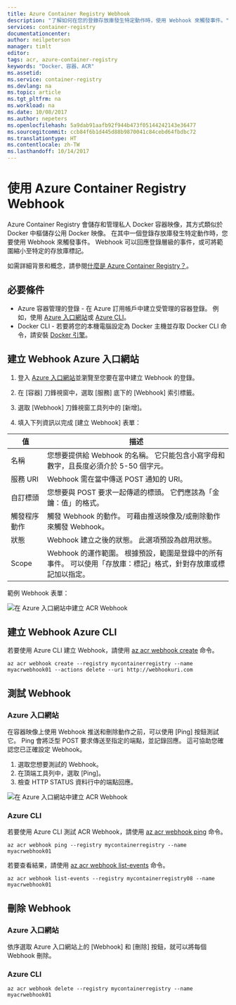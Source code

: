 ```yaml
---
title: Azure Container Registry Webhook
description: "了解如何在您的登錄存放庫發生特定動作時，使用 Webhook 來觸發事件。"
services: container-registry
documentationcenter: 
author: neilpeterson
manager: timlt
editor: 
tags: acr, azure-container-registry
keywords: "Docker、容器、ACR"
ms.assetid: 
ms.service: container-registry
ms.devlang: na
ms.topic: article
ms.tgt_pltfrm: na
ms.workload: na
ms.date: 10/08/2017
ms.author: nepeters
ms.openlocfilehash: 5a9dab91aafb92f944b473f05144242143e36477
ms.sourcegitcommit: ccb84f6b1d445d88b9870041c84cebd64fbdbc72
ms.translationtype: HT
ms.contentlocale: zh-TW
ms.lasthandoff: 10/14/2017
---
```

# <a name="using-azure-container-registry-webhooks"></a>使用 Azure Container Registry Webhook

Azure Container Registry 會儲存和管理私人 Docker 容器映像，其方式類似於 Docker 中樞儲存公用 Docker 映像。 在其中一個登錄存放庫發生特定動作時，您要使用 Webhook 來觸發事件。 Webhook 可以回應登錄層級的事件，或可將範圍縮小至特定的存放庫標記。

如需詳細背景和概念，請參閱[什麼是 Azure Container Registry？](./container-registry-intro.md)。

## <a name="prerequisites"></a>必要條件

- Azure 容器管理的登錄 - 在 Azure 訂用帳戶中建立受管理的容器登錄。 例如，使用 [Azure 入口網站](container-registry-get-started-portal.md)或 [Azure CLI](container-registry-get-started-azure-cli.md)。
- Docker CLI - 若要將您的本機電腦設定為 Docker 主機並存取 Docker CLI 命令，請安裝 [Docker 引擎](https://docs.docker.com/engine/installation/)。

## <a name="create-webhook-azure-portal"></a>建立 Webhook Azure 入口網站

1. 登入 [Azure 入口網站](https://portal.azure.com)並瀏覽至您要在當中建立 Webhook 的登錄。

2. 在 [容器] 刀鋒視窗中，選取 [服務] 底下的 [Webhook] 索引標籤。

3. 選取 [Webhook] 刀鋒視窗工具列中的 [新增]。

4. 填入下列資訊以完成 [建立 Webhook] 表單：

| 值 | 描述 |
|---|---|
| 名稱 | 您想要提供給 Webhook 的名稱。 它只能包含小寫字母和數字，且長度必須介於 5-50 個字元。 |
| 服務 URI | Webhook 需在當中傳送 POST 通知的 URI。 |
| 自訂標頭 | 您想要與 POST 要求一起傳遞的標頭。 它們應該為「金鑰：值」的格式。 |
| 觸發程序動作 | 觸發 Webhook 的動作。 可藉由推送映像及/或刪除動作來觸發 Webhook。 |
| 狀態 | Webhook 建立之後的狀態。 此選項預設為啟用狀態。 |
| Scope | Webhook 的運作範圍。 根據預設，範圍是登錄中的所有事件。 可以使用「存放庫：標記」格式，針對存放庫或標記加以指定。 |

範例 Webhook 表單：

![在 Azure 入口網站中建立 ACR Webhook](./media/container-registry-webhook/webhook.png)

## <a name="create-webhook-azure-cli"></a>建立 Webhook Azure CLI

若要使用 Azure CLI 建立 Webhook，請使用 [az acr webhook create](/cli/azure/acr/webhook#create) 命令。

```azurecli-interactive
az acr webhook create --registry mycontainerregistry --name myacrwebhook01 --actions delete --uri http://webhookuri.com
```

## <a name="test-webhook"></a>測試 Webhook

### <a name="azure-portal"></a>Azure 入口網站

在容器映像上使用 Webhook 推送和刪除動作之前，可以使用 [Ping] 按鈕測試它。 Ping 會將泛型 POST 要求傳送至指定的端點，並記錄回應。 這可協助您確認您已正確設定 Webhook。

1. 選取您想要測試的 Webhook。
2. 在頂端工具列中，選取 [Ping]。
3. 檢查 HTTP STATUS 資料行中的端點回應。

![在 Azure 入口網站中建立 ACR Webhook](./media/container-registry-webhook/webhook-02.png)

### <a name="azure-cli"></a>Azure CLI

若要使用 Azure CLI 測試 ACR Webhook，請使用 [az acr webhook ping](/cli/azure/acr/webhook#ping) 命令。

```azurecli-interactive
az acr webhook ping --registry mycontainerregistry --name myacrwebhook01
```

若要查看結果，請使用 [az acr webhook list-events](/cli/azure/acr/webhook#list-events) 命令。

```azurecli-interactive
az acr webhook list-events --registry mycontainerregistry08 --name myacrwebhook01
```

## <a name="delete-webhook"></a>刪除 Webhook

### <a name="azure-portal"></a>Azure 入口網站

依序選取 Azure 入口網站上的 [Webhook] 和 [刪除] 按鈕，就可以將每個 Webhook 刪除。

### <a name="azure-cli"></a>Azure CLI

```azurecli-interactive
az acr webhook delete --registry mycontainerregistry --name myacrwebhook01
```
